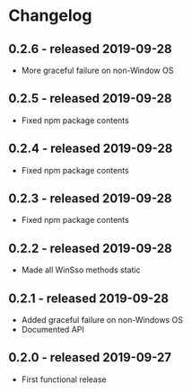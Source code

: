 # Changelog

## 0.2.6 - released 2019-09-28

* More graceful failure on non-Window OS

## 0.2.5 - released 2019-09-28

* Fixed npm package contents

## 0.2.4 - released 2019-09-28

* Fixed npm package contents

## 0.2.3 - released 2019-09-28

* Fixed npm package contents

## 0.2.2 - released 2019-09-28

* Made all WinSso methods static

## 0.2.1 - released 2019-09-28

* Added graceful failure on non-Windows OS
* Documented API

## 0.2.0 - released 2019-09-27

* First functional release
